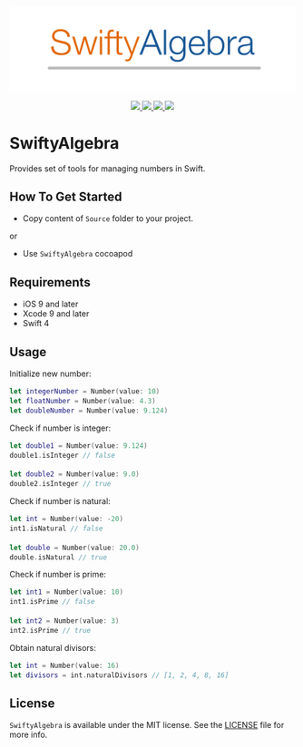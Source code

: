<p align="center" >
	<img src="/Images/logo_2048_600.png" alt="SwiftyAlgebra" title="SwiftyAlgebra">
</p>

<p align="center">
	<a href="https://swift.org">
		<img src="https://img.shields.io/badge/Swift-4.0-orange.svg?style=flat">
	</a>
	<a href="https://cocoapods.org">
		<img src="https://img.shields.io/cocoapods/v/SwiftyAlgebra.svg">
	</a>
	<a href="https://cocoapods.org">
		<img src="https://img.shields.io/cocoapods/dt/SwiftyAlgebra.svg">
	</a>
	<a href="https://tldrlegal.com/license/mit-license">
		<img src="https://img.shields.io/badge/License-MIT-blue.svg?style=flat">
	</a>
</p>

# SwiftyAlgebra

Provides set of tools for managing numbers in Swift.

## How To Get Started

- Copy content of `Source` folder to your project.

or

- Use `SwiftyAlgebra` cocoapod

## Requirements

* iOS 9 and later
* Xcode 9 and later
* Swift 4

## Usage

Initialize new number:

```swift
let integerNumber = Number(value: 10)
let floatNumber = Number(value: 4.3)
let doubleNumber = Number(value: 9.124)
```

Check if number is integer:

```swift
let double1 = Number(value: 9.124)
double1.isInteger // false

let double2 = Number(value: 9.0)
double2.isInteger // true
```

Check if number is natural:

```swift
let int = Number(value: -20)
int1.isNatural // false

let double = Number(value: 20.0)
double.isNatural // true
```

Check if number is prime:

```swift
let int1 = Number(value: 10)
int1.isPrime // false

let int2 = Number(value: 3)
int2.isPrime // true
```

Obtain natural divisors:

```swift
let int = Number(value: 16)
let divisors = int.naturalDivisors // [1, 2, 4, 8, 16]
```

## License

`SwiftyAlgebra` is available under the MIT license. See the [LICENSE](./LICENSE) file for more info.
